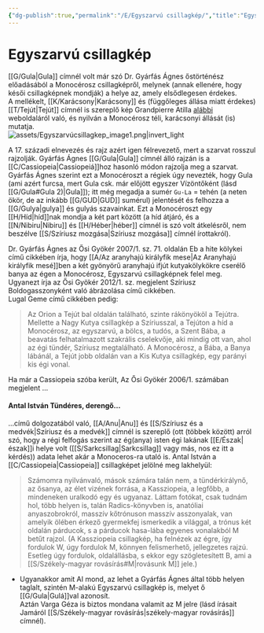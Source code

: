 ```yaml
---
{"dg-publish":true,"permalink":"/E/Egyszarvú csillagkép/","title":"Egyszarvú csillagkép","created":"2023-11-04T10:46","updated":"2025-06-07T19:53"}
---
```



# Egyszarvú csillagkép

[[G/Gula\|Gula]] címnél volt már szó Dr. Gyárfás Ágnes őstörténész előadásából a Monocérosz csillagképről, melynek (annak ellenére, hogy késői csillagképnek mondják) a helye az, amely elsődlegesen érdekes.  
A mellékelt, [[K/Karácsony\|Karácsony]] és (függőleges állása miatt érdekes) [[T/Tejút\|Tejút]] címnél is szereplő kép Grandpierre Atilla [alábbi](http://www.grandpierre.hu/site/2013/11/karacsony-es-vonzas-torvenye-oshagyomanyunk-teljesebb-megvilagitasban/) weboldaláról való, és nyilván a Monocérosz téli, karácsonyi állását (is) mutatja.  
![assets/Egyszarvúcsillagkep_image1.png|invert_light](/img/user/E/assets/Egyszarv%C3%BAcsillagkep_image1.png)  

A 17. századi elnevezés és rajz azért igen félrevezető, mert a szarvat rosszul rajzolják. Gyárfás Ágnes [[G/Gula\|Gula]] címnél álló rajzán is a [[C/Cassiopeia\|Cassiopeiá]]hoz hasonló módon rajzolja meg a szarvat.  
Gyárfás Ágnes szerint ezt a Monocéroszt a régiek úgy nevezték, hogy Gula (ami azért furcsa, mert Gula csk. már előjött egyszer Vízöntőként (lásd [[G/Gula#Gula 2)\|Gula]]); itt még megadja a sumér `Gu-La` = tehén (a neten ökör, de az inkább [[G/GUD\|GUD]] sumérul) jelentését és felhozza a [[G/Gulya\|gulya]] és gulyás szavainkat. Ezt a Monocéroszt egy [[H/Híd\|híd]]nak mondja a két part között (a híd átjáró, és a [[N/Nibiru\|Nibiru]] és [[H/Héber\|héber]] címnél is szó volt átkelésről, nem beszélve [[S/Szíriusz mozgása\|Szíriusz mozgása]] címnél írottakról).  

Dr. Gyárfás Ágnes az Ősi Gyökér 2007/1. sz. 71. oldalán Eb a hite kölykei című cikkében írja, hogy [[A/Az aranyhajú királyfik mese\|Az Aranyhajú királyfik mesé]]ben a két gyönyörű aranyhajú ifjút kutyakölykökre cserélő banya az égen a Monocérosz, Egyszarvú csillagképnek felel meg.  
Ugyanezt írja az Ősi Gyökér 2012/1. sz. megjelent Szíriusz Boldogasszonyként való ábrázolása című cikkében.  
Lugal Geme című cikkében pedig:  
> Az Orion a Tejút bal oldalán található, szinte rákönyököl a Tejútra. Mellette a Nagy Kutya csillagkép a Szíriusszal, a Tejúton a híd a Monocérosz, az egyszarvú, a bölcs, a tudós, a Szent Bába, a beavatás felhatalmazott szakrális cselekvője, aki mindig ott van, ahol az égi tündér, Szíriusz megtalálható. A Monocérosz, a Bába, a Banya lábánál, a Tejút jobb oldalán van a Kis Kutya csillagkép, egy parányi kis égi vonal.  

Ha már a Cassiopeia szóba került, Az Ősi Gyökér 2006/1. számában megjelent ...

#### Antal István Tündéres, derengő...

...című dolgozatából való, [[A/Anu\|Anu]] és [[S/Szíriusz és a medvék\|Szíriusz és a medvék]] címnél is szereplő (ott (többek között) arról szó, hogy a régi felfogás szerint az ég(anya) isten égi lakának [[E/Észak\|észak]]i helye volt ([[S/Sarkcsillag\|Sarkcsillag]] vagy más, nos ez itt a kérdés)) adata lehet akár a Monoceros-ra utaló is. Antal István a [[C/Cassiopeia\|Cassiopeia]] csillagképet jelölné meg lakhelyül:  
> Számomra nyilvánvaló, mások számára talán nem, a tündérkirálynő, az ősanya, az élet vizének forrása, a Kassziopeia, a legfőbb, a mindeneken uralkodó egy és ugyanaz. Láttam fotókat, csak tudnám hol, több helyen is, talán Radics-könyvben is, anatóliai anyaszobrokról, masszív kőtrónuson masszív asszonyalak, van amelyik ölében érkező gyermekfej ismerkedik a világgal, a trónus két oldalán párducok, s a párducok hasa-lába egyenes vonalakból M betűt rajzol. (A Kassziopeia csillagkép, ha felnézek az égre, így fordulok W, úgy fordulok M, könnyen felismerhető, jellegzetes rajzú. Esetleg úgy fordulok, oldalállásba, s ekkor egy szögletesített B, ami a [[S/Székely-magyar rovásírás#M\|rovásunk M]] jele.)  
- Ugyanakkor amit AI mond, az lehet a Gyárfás Ágnes által több helyen taglalt, szintén M-alakú Egyszarvú csillagkép is, melyet ő [[G/Gula\|Gulá]]val azonosít.  
Aztán Varga Géza is biztos mondana valamit az M jelre (lásd írásait Jamáról [[S/Székely-magyar rovásírás\|székely-magyar rovásírás]] címnél).  
